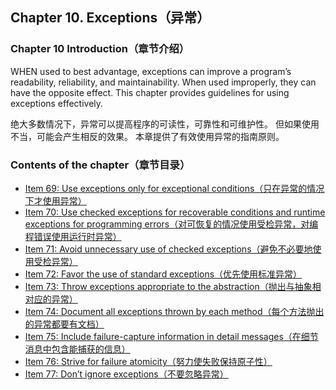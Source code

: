 ## Chapter 10. Exceptions（异常）

### Chapter 10 Introduction（章节介绍）

WHEN used to best advantage, exceptions can improve a program’s readability, reliability, and maintainability. When used improperly, they can have the opposite effect. This chapter provides guidelines for using exceptions effectively.


绝大多数情况下，异常可以提高程序的可读性，可靠性和可维护性。 但如果使用不当，可能会产生相反的效果。 本章提供了有效使用异常的指南原则。

### Contents of the chapter（章节目录）
- [Item 69: Use exceptions only for exceptional conditions（只在异常的情况下才使用异常）](https://github.com/clxering/Effective-Java-3rd-edition-Chinese-English-bilingual/blob/master/Chapter-10/Chapter-10-Item-69-Use-exceptions-only-for-exceptional-conditions.md)
- [Item 70: Use checked exceptions for recoverable conditions and runtime exceptions for programming errors（对可恢复的情况使用受检异常，对编程错误使用运行时异常）](https://github.com/clxering/Effective-Java-3rd-edition-Chinese-English-bilingual/blob/master/Chapter-10/Chapter-10-Item-70-Use-checked-exceptions-for-recoverable-conditions-and-runtime-exceptions-for-programming-errors.md)
- [Item 71: Avoid unnecessary use of checked exceptions（避免不必要地使用受检异常）](https://github.com/clxering/Effective-Java-3rd-edition-Chinese-English-bilingual/blob/master/Chapter-10/Chapter-10-Item-71-Avoid-unnecessary-use-of-checked-exceptions.md)
- [Item 72: Favor the use of standard exceptions（优先使用标准异常）](https://github.com/clxering/Effective-Java-3rd-edition-Chinese-English-bilingual/blob/master/Chapter-10/Chapter-10-Item-72-Favor-the-use-of-standard-exceptions.md)
- [Item 73: Throw exceptions appropriate to the abstraction（抛出与抽象相对应的异常）](https://github.com/clxering/Effective-Java-3rd-edition-Chinese-English-bilingual/blob/master/Chapter-10/Chapter-10-Item-73-Throw-exceptions-appropriate-to-the-abstraction.md)
- [Item 74: Document all exceptions thrown by each method（每个方法抛出的异常都要有文档）](https://github.com/clxering/Effective-Java-3rd-edition-Chinese-English-bilingual/blob/master/Chapter-10/Chapter-10-Item-74-Document-all-exceptions-thrown-by-each-method.md)
- [Item 75: Include failure-capture information in detail messages（在细节消息中包含能捕获的信息）](https://github.com/clxering/Effective-Java-3rd-edition-Chinese-English-bilingual/blob/master/Chapter-10/Chapter-10-Item-75-Include-failure-capture-information-in-detail-messages.md)
- [Item 76: Strive for failure atomicity（努力使失败保持原子性）](https://github.com/clxering/Effective-Java-3rd-edition-Chinese-English-bilingual/blob/master/Chapter-10/Chapter-10-Item-76-Strive-for-failure-atomicity.md)
- [Item 77: Don’t ignore exceptions（不要忽略异常）](https://github.com/clxering/Effective-Java-3rd-edition-Chinese-English-bilingual/blob/master/Chapter-10/Chapter-10-Item-77-Don’t-ignore-exceptions.md)